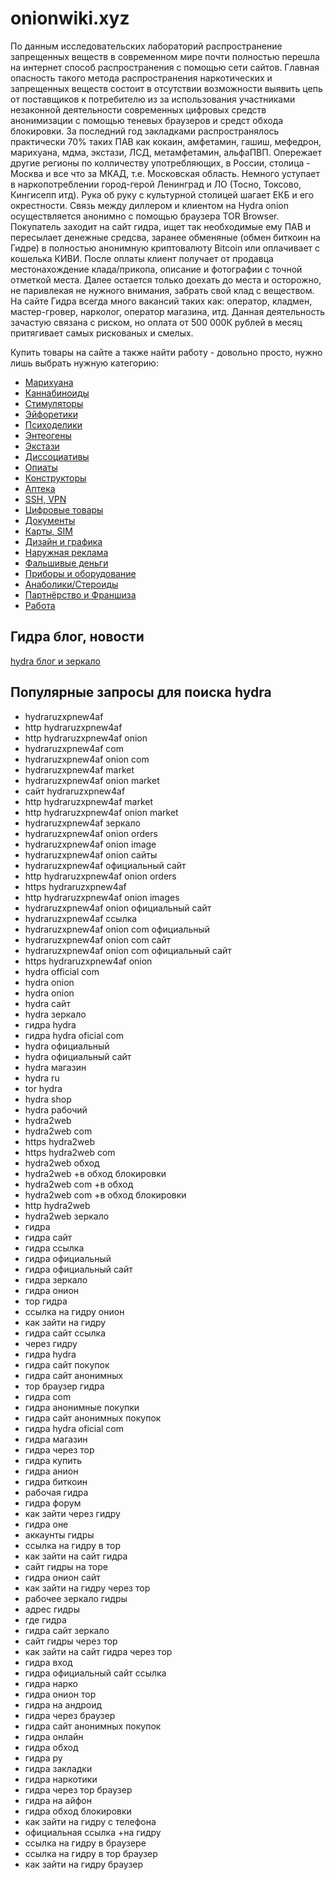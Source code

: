 # onionwiki.xyz

По данным исследовательских лабораторий распространение запрещенных веществ в современном мире почти полностью перешла на интернет способ распространения с помощью сети сайтов. Главная опасность такого метода распространения наркотических и запрещенных веществ состоит в отсутствии возможности выявить цепь от поставщиков к потребителю из за использования участниками незаконной деятельности современных цифровых средств анонимизации с помощью теневых браузеров и средст обхода блокировки. 
За последний год закладками распространялось практически 70% таких ПАВ как кокаин, амфетамин, гашиш, мефедрон, марихуана, мдма, экстази, ЛСД, метамфетамин, альфаПВП. 
Опережает другие регионы по колличеству употребляющих, в России, столица - Москва и все что за МКАД, т.е. Московская область. Немного уступает в наркопотреблении город-герой Ленинград и ЛО (Тосно, Токсово, Кингисепп итд). Рука об руку с культурной столицей шагает ЕКБ и его окрестности. 
Связь между диллером и клиентом  на Hydra onion осуществляется анонимно с помощью браузера TOR Browser. Покупатель заходит на сайт гидра, ищет так необходимые ему ПАВ и пересылает денежные средсва, заранее обменяные (обмен биткоин на Гидре) в полностью анонимную криптовалюту Bitcoin или оплачивает  с кошелька КИВИ. После оплаты клиент получает от продавца местонахождение клада/прикопа, описание и фотографии с точной отметкой места. Далее остается только доехать до места и осторожно, не паривлекая не нужного внимания, забрать свой клад с веществом. 
На сайте Гидра всегда много вакансий таких как: оператор, кладмен, мастер-гровер, нарколог, оператор магазина, итд. Данная деятельность зачастую связана с риском, но оплата от 500 000К рублей в месяц притягивает самых рискованых и смелых.

Купить товары на сайте а также найти работу - довольно просто, нужно лишь выбрать нужную категорию:
 
* [Марихуана](https://hyidra2web.com/)
* [Каннабиноиды](https://hyidra2web.com/)
* [Cтимуляторы](https://hyidra2web.com/)
* [Эйфоретики](https://hyidra2web.com/)
* [Психоделики](https://hyidra2web.com/)
* [Энтеогены](https://hyidra2web.com/)
* [Экстази](https://hyidra2web.com/)
* [Диссоциативы](https://hyidra2web.com/)
* [Опиаты](https://hyidra2web.com/)
* [Конструкторы](https://hyidra2web.com/)
* [Аптека](https://hyidra2web.com/)
* [SSH, VPN](https://hyidra2web.com/)
* [Цифровые товары](https://hyidra2web.com/)
* [Документы](https://hyidra2web.com/)
* [Карты, SIM](https://hyidra2web.com/)
* [Дизайн и графика](https://hyidra2web.com/)
* [Наружная реклама](https://hyidra2web.com/)
* [Фальшивые деньги](https://hyidra2web.com/)
* [Приборы и оборудование](https://hyidra2web.com/)
* [Анаболики/Стероиды](https://hyidra2web.com/)
* [Партнёрство и Франшиза](https://hyidra2web.com/)
* [Работа](https://hyidra2web.com/)

## Гидра блог, новости
[hydra блог и зеркало](https://onionwiki.xyz/)

## Популярные запросы для поиска hydra
* hydraruzxpnew4af
* http hydraruzxpnew4af
* http hydraruzxpnew4af onion	
* hydraruzxpnew4af com	
* hydraruzxpnew4af onion com	
* hydraruzxpnew4af market	
* hydraruzxpnew4af onion market	
* сайт hydraruzxpnew4af	
* http hydraruzxpnew4af market	
* http hydraruzxpnew4af onion market	
* hydraruzxpnew4af зеркало	
* hydraruzxpnew4af onion orders	
* hydraruzxpnew4af onion image	
* hydraruzxpnew4af onion сайты	
* hydraruzxpnew4af официальный сайт	
* http hydraruzxpnew4af onion orders	
* https hydraruzxpnew4af	
* http hydraruzxpnew4af onion images	
* hydraruzxpnew4af onion официальный сайт	
* hydraruzxpnew4af ссылка	
* hydraruzxpnew4af onion com официальный	
* hydraruzxpnew4af onion com сайт	
* hydraruzxpnew4af onion com официальный сайт	
* https hydraruzxpnew4af onion
* hydra official com	
* hydra onion
* hydra onion	
* hydra сайт
* hydra зеркало
* гидра hydra
* гидра hydra oficial com
* hydra официальный
* hydra официальный сайт
* hydra магазин
* hydra ru
* tor hydra
* hydra shop
* hydra рабочий
* hydra2web	
* hydra2web com	
* https hydra2web	
* https hydra2web com	
* hydra2web обход
* hydra2web +в обход блокировки	
* hydra2web com +в обход	
* hydra2web com +в обход блокировки	
* http hydra2web	
* hydra2web зеркало
* гидра
* гидра сайт	
* гидра ссылка	
* гидра официальный	
* гидра официальный сайт	
* гидра зеркало	
* гидра онион	
* тор гидра	
* ссылка на гидру онион
* как зайти на гидру	
* гидра сайт ссылка	
* через гидру
* гидра hydra	
* гидра сайт покупок	
* гидра сайт анонимных	
* тор браузер гидра	
* гидра com	
* гидра анонимные покупки	
* гидра сайт анонимных покупок
* гидра hydra oficial com
* гидра магазин	
* гидра через тор
* гидра купить	
* гидра анион
* гидра биткоин
* рабочая гидра
* гидра форум	
* как зайти через гидру	
* гидра оне	
* аккаунты гидры	
* ссылка на гидру в тор	
* как зайти на сайт гидра
* сайт гидры на торе	
* гидра онион сайт
* как зайти на гидру через тор
* рабочее зеркало гидры
* адрес гидры
* где гидра
* гидра сайт зеркало
* сайт гидры через тор
* как зайти на сайт гидра через тор
* гидра вход
* гидра официальный сайт ссылка
* гидра нарко
* гидра онион тор	
* гидра на андроид
* гидра через браузер
* гидра сайт анонимных покупок
* гидра онлайн
* гидра обход
* гидра ру
* гидра закладки
* гидра наркотики
* гидра через тор браузер
* гидра на айфон
* гидра обход блокировки
* как зайти на гидру с телефона
* официальная ссылка +на гидру
* ссылка на гидру в браузере
* ссылка на гидру в тор браузер
* как зайти на гидру браузер



